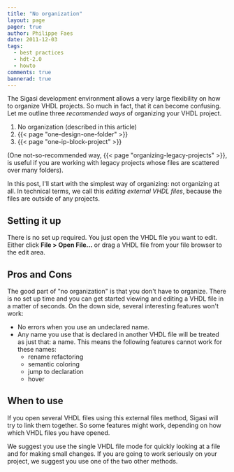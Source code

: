 ```yaml
---
title: "No organization"
layout: page 
pager: true
author: Philippe Faes
date: 2011-12-03
tags: 
  - best practices
  - hdt-2.0
  - howto
comments: true
bannerad: true
---
```



The Sigasi development environment allows a very large flexibility on how to organize VHDL projects. So much in fact, that it can become confusing. Let me outline three *recommended ways* of organizing your VHDL project. 

1. No organization (described in this article)
2. {{< page "one-design-one-folder" >}}
3. {{< page "one-ip-block-project" >}}

(One not-so-recommended way, {{< page "organizing-legacy-projects" >}}, is useful if you are working with legacy projects whose files are scattered over many folders).

In this post, I'll start with the simplest way of organizing: not organizing at all. In technical terms, we call this *editing external VHDL files*, because the files are outside of any projects.

## Setting it up

There is no set up required. You just open the VHDL file you want to edit. Either click **File > Open File...** or drag a VHDL file from your file browser to the edit area.

## Pros and Cons

The good part of "no organization" is that you don't have to organize. There is no set up time and you can get started viewing and editing a VHDL file in a matter of seconds. On the down side, several interesting features won't work:

* No errors when you use an undeclared name.
* Any name you use that is declared in another VHDL file will be treated as just that: a name. This means the following features cannot work for these names:
	* rename refactoring
	* semantic coloring
	* jump to declaration
	* hover

## When to use

If you open several VHDL files using this external files method, Sigasi will try to link them together. So some features might work, depending on how which VHDL files you have opened.

We suggest you use the single VHDL file mode for quickly looking at a file and for making small changes. If you are going to work seriously on your project, we suggest you use one of the two other methods.
